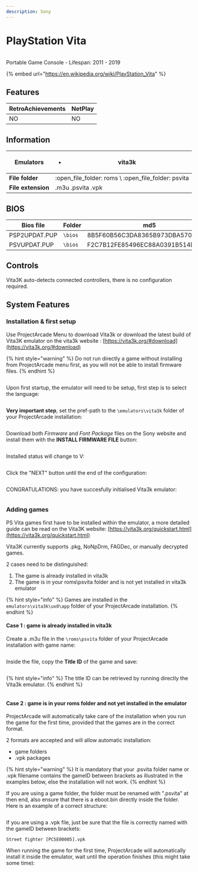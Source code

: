 ```yaml
---
description: Sony
---
```


# PlayStation Vita

<figure><img src="https://i.imgur.com/as0rgjr.png" alt=""><figcaption></figcaption></figure>

Portable Game Console - Lifespan: 2011 - 2019

{% embed url="https://en.wikipedia.org/wiki/PlayStation_Vita" %}

## Features

| RetroAchievements | NetPlay |
| ----------------- | ------- |
| NO                | NO      |

## Information

| **Emulators**      | <ul><li>vita3k</li></ul>                                |
| ------------------ | ------------------------------------------------------- |
| **File folder**    | :open\_file\_folder: roms \ :open\_file\_folder: psvita |
| **File extension** | .m3u .psvita .vpk                                       |

## BIOS

| Bios file     | Folder  | md5                              |
| ------------- | ------- | -------------------------------- |
| PSP2UPDAT.PUP | `\bios` | 8B5F60B56C3DA8365B973DBA570C53A5 |
| PSVUPDAT.PUP  | `\bios` | F2C7B12FE85496EC88A0391B514D6E3B |

## Controls

Vita3K auto-detects connected controllers, there is no configuration required.

## System Features

### Installation & first setup

Use ProjectArcade Menu to download Vita3k or download the latest build of Vita3K emulator on the vita3k website : [https://vita3k.org/#download](https://vita3k.org/#download)

{% hint style="warning" %}
Do not run directly a game without installing from ProjectArcade menu first, as you will not be able to install firmware files.
{% endhint %}

<figure><img src="https://i.imgur.com/k9c9vpN.png" alt=""><figcaption></figcaption></figure>

Upon first startup, the emulator will need to be setup, first step is to select the language:

<figure><img src="https://i.imgur.com/UiqGo28.png" alt=""><figcaption></figcaption></figure>

**Very important step**, set the pref-path to the `\emulators\vita3k` folder of your ProjectArcade installation:

<figure><img src="https://i.imgur.com/e5JxlMn.png" alt=""><figcaption></figcaption></figure>

Download both _Firmware_ and _Font Package_ files on the Sony website and install them with the **INSTALL FIRMWARE FILE** button:

<figure><img src="https://i.imgur.com/TecEwYu.png" alt=""><figcaption></figcaption></figure>

Installed status will change to V:

<figure><img src="https://i.imgur.com/JmQbJpH.png" alt=""><figcaption></figcaption></figure>

Click the "NEXT" button until the end of the configuration:

<figure><img src="https://i.imgur.com/oJgHNvm.png" alt=""><figcaption></figcaption></figure>

CONGRATULATIONS: you have succesfully initialised Vita3k emulator:

<figure><img src="https://i.imgur.com/9NmozWv.png" alt=""><figcaption></figcaption></figure>

### Adding games

PS Vita games first have to be installed within the emulator, a more detailed guide can be read on the Vita3K website: [https://vita3k.org/quickstart.html](https://vita3k.org/quickstart.html)

Vita3K currently supports .pkg, NoNpDrm, FAGDec, or manually decrypted games.&#x20;

2 cases need to be distinguished:

1. The game is already installed in vita3k
2. The game is in your roms\psvita folder and is not yet installed in vita3k emulator

{% hint style="info" %}
Games are installed in the `emulators\vita3k\ux0\app` folder of your ProjectArcade installation.
{% endhint %}

#### Case 1 : game is already installed in vita3k

Create a .m3u file in the `\roms\psvita` folder of your ProjectArcade installation with game name:

<figure><img src="https://i.imgur.com/tfILs19.png" alt=""><figcaption></figcaption></figure>

Inside the file, copy the **Title ID** of the game and save:

<figure><img src="https://i.imgur.com/Fs8a98E.png" alt=""><figcaption></figcaption></figure>

{% hint style="info" %}
The title ID can be retrieved by running directly the Vita3k emulator.
{% endhint %}

<figure><img src="https://i.imgur.com/edf1nck.png" alt=""><figcaption></figcaption></figure>

#### Case 2 : game is in your roms folder and not yet installed in the emulator

ProjectArcade will automatically take care of the installation when you run the game for the first time, provided that the games are in the correct format.



2 formats are accepted and will allow automatic installation:

* game folders
* .vpk packages

{% hint style="warning" %}
It is mandatory that your .psvita folder name or .vpk filename contains the gameID between brackets as illustrated in the examples below, else the installation will not work.
{% endhint %}

If you are using a game folder, the folder must be renamed with ".psvita" at then end, also ensure that there is a eboot.bin directly inside the folder. Here is an example of a correct structure:

<figure><img src="https://i.imgur.com/Anjm21x.png" alt=""><figcaption></figcaption></figure>

If you are using a .vpk file, just be sure that the file is correctly named with the gameID between brackets:

```
Street fighter [PCSE00005].vpk
```

When running the game for the first time, ProjectArcade will automatically install it inside the emulator, wait until the operation finishes (this might take some time):

<figure><img src="https://i.imgur.com/bYSh81f.png" alt=""><figcaption></figcaption></figure>

